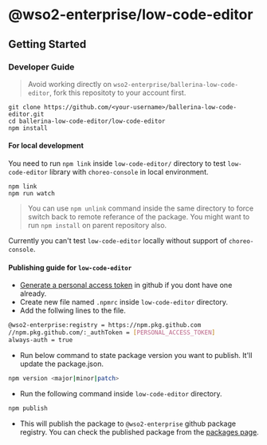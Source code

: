 # @wso2-enterprise/low-code-editor

## Getting Started 

### Developer Guide

> Avoid working directly on `wso2-enterprise/ballerina-low-code-editor`, fork this repositoty to your account first.

```
git clone https://github.com/<your-username>/ballerina-low-code-editor.git
cd ballerina-low-code-editor/low-code-editor
npm install
```

#### For local development

You need to run `npm link` inside `low-code-editor/` directory to test `low-code-editor` library with `choreo-console` in local environment.

```
npm link
npm run watch
```

> You can use `npm unlink` command inside the same directory to force switch back to remote referance of the package. You might want to run `npm install` on parent repository also.

Currently you can't test `low-code-editor` locally without support of `choreo-console`.

#### Publishing guide for `low-code-editor`

- [Generate a personal access token](https://docs.github.com/en/github/authenticating-to-github/keeping-your-account-and-data-secure/creating-a-personal-access-token)  in github if you dont have one already.
- Create new file named `.npmrc` inside `low-code-editor` directory.
- Add the follwing lines to the file.

```bash
@wso2-enterprise:registry = https://npm.pkg.github.com
//npm.pkg.github.com/:_authToken = [PERSONAL_ACCESS_TOKEN]
always-auth = true
```
- Run below command to state package version you want to publish. It'll update the package.json.
```bash
npm version <major|minor|patch>
```
- Run the following command inside `low-code-editor` directory.
```bash
npm publish
```
- This will publish the package to `@wso2-enterprise` github package registry. You can check the published package from the [packages page](https://github.com/wso2-enterprise/ballerina-low-code-editor/packages).
